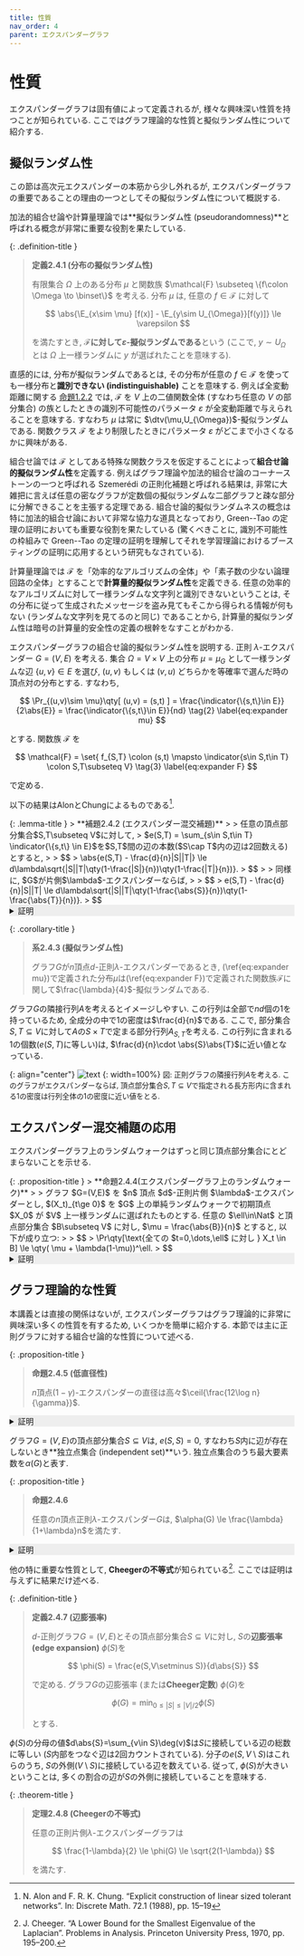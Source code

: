 ```yaml
---
title: 性質
nav_order: 4
parent: エクスパンダーグラフ
---
```


# 性質
エクスパンダーグラフは固有値によって定義されるが, 様々な興味深い性質を持つことが知られている. ここではグラフ理論的な性質と擬似ランダム性について紹介する.

## 擬似ランダム性
この節は高次元エクスパンダーの本筋から少し外れるが, エクスパンダーグラフの重要であることの理由の一つとしてその擬似ランダム性について概説する.

加法的組合せ論や計算量理論では**擬似ランダム性 (pseudorandomness)**と呼ばれる概念が非常に重要な役割を果たしている.

{: .definition-title }
> **定義2.4.1 (分布の擬似ランダム性)**
>
> 有限集合 $\Omega$ 上のある分布 $\mu$ と関数族 $\mathcal{F} \subseteq \{f\colon \Omega \to \binset\}$ を考える. 分布 $\mu$ は, 任意の $f\in \mathcal{F}$ に対して
>
> $$
> \abs{\E_{x\sim \mu} [f(x)] - \E_{y\sim U_{\Omega}}[f(y)]} \le \varepsilon
> $$
>
> を満たすとき, **$\mathcal{F}$に対して$\varepsilon$-擬似ランダムである**という (ここで, $y\sim U_\Omega$ とは $\Omega$ 上一様ランダムに $y$ が選ばれたことを意味する).

直感的には, 分布が擬似ランダムであるとは, その分布が任意の $f\in \mathcal{F}$ を使っても一様分布と**識別できない (indistinguishable)** ことを意味する. 例えば全変動距離に関する [命題1.2.2]({{site.baseurl}}/docs/chap1/mixing#prop:dtv) では, $\mathcal{F}$ を $V$ 上の二値関数全体 (すなわち任意の $V$ の部分集合) の族としたときの識別不可能性のパラメータ $\varepsilon$ が全変動距離で与えられることを意味する. すなわち $\mu$ は常に $\dtv(\mu,U_{\Omega})$-擬似ランダムである. 関数クラス $\mathcal{F}$ をより制限したときにパラメータ $\varepsilon$ がどこまで小さくなるかに興味がある.

組合せ論では $\mathcal{F}$ としてある特殊な関数クラスを仮定することによって**組合せ論的擬似ランダム性**を定義する. 例えばグラフ理論や加法的組合せ論のコーナーストーンの一つと呼ばれる Szemerédi の正則化補題と呼ばれる結果は, 非常に大雑把に言えば任意の密なグラフが定数個の擬似ランダムな二部グラフと疎な部分に分解できることを主張する定理である. 組合せ論的擬似ランダムネスの概念は特に加法的組合せ論において非常な協力な道具となっており, Green--Tao の定理の証明においても重要な役割を果たしている (驚くべきことに, 識別不可能性の枠組みで Green--Tao の定理の証明を理解してそれを学習理論におけるブースティングの証明に応用するという研究もなされている).

計算量理論では $\mathcal{F}$ を「効率的なアルゴリズムの全体」や「素子数の少ない論理回路の全体」とすることで**計算量的擬似ランダム性**を定義できる. 任意の効率的なアルゴリズムに対して一様ランダムな文字列と識別できないということは, その分布に従って生成されたメッセージを盗み見てもそこから得られる情報が何もない (ランダムな文字列を見てるのと同じ) であることから, 計算量的擬似ランダム性は暗号の計算量的安全性の定義の根幹をなすことがわかる.

エクスパンダーグラフの組合せ論的擬似ランダム性を説明する. 正則 $\lambda$-エクスパンダー $G=(V,E)$ を考える. 集合 $\Omega=V\times V$ 上の分布 $\mu = \mu_G$ として一様ランダムな辺 $\{u,v\}\in E$ を選び, $(u,v)$ もしくは $(v,u)$ どちらかを等確率で選んだ時の頂点対の分布とする. すなわち,

$$
\Pr_{(u,v)\sim \mu}\qty[ (u,v) = (s,t) ] = \frac{\indicator{\{s,t\}\in E}}{2\abs{E}} = \frac{\indicator{\{s,t\}\in E}}{nd} \tag{2} \label{eq:expander mu}
$$

とする. 関数族 $\mathcal{F}$ を

$$
\mathcal{F} = \set{ f_{S,T} \colon (s,t) \mapsto \indicator{s\in S,t\in T} \colon S,T\subseteq V} \tag{3} \label{eq:expander F}
$$

で定める.

以下の結果はAlonとChungによるものである[^AC88].

[^AC88]: N. Alon and F. R. K. Chung. “Explicit construction of linear sized tolerant networks”. In: Discrete Math. 72.1 (1988), pp. 15–19

<div id="lem:expander_mixing_lemma" markdown="1">
{: .lemma-title }
> **補題2.4.2 (エクスパンダー混交補題)**
>
> 任意の頂点部分集合$S,T\subseteq V$に対して,
> $e(S,T) = \sum_{s\in S,t\in T} \indicator{\{s,t\} \in E}$を$S,T$間の辺の本数($S\cap T$内の辺は2回数える)とすると,
> 
> $$
> \abs{e(S,T) - \frac{d}{n}|S||T|} \le d\lambda\sqrt{|S||T|\qty(1-\frac{|S|}{n})\qty(1-\frac{|T|}{n})}.
> $$
> 
> 同様に, $G$が片側$\lambda$-エクスパンダーならば,
> 
> $$
> e(S,T) - \frac{d}{n}|S||T| \le d\lambda\sqrt{|S||T|\qty(1-\frac{\abs{S}}{n})\qty(1-\frac{\abs{T}}{n})}.
> $$
</div>
<details markdown="1" style="background-color: #eee;">
<summary style="display: list-item">証明</summary>
    
グラフ$G$上の単純ランダムウォーク$P$を考える. 部分集合$S,T\subseteq V$に対し関数$f=\delta_S,g=\delta_T$として
[系1.6.3]({{site.baseurl}}/docs/chap1/mixing_spectral#cor:general_expander_mixing_lemma)を適用すると
 
$$
\begin{align*}
 & \piprod{f,Pg} = \frac{e(S,T)}{nd},               \\
 & \Epi f = \frac{|S|}{n},                          \\
 & \Epi [Pg] = \Epi g = \frac{|T|}{n},              \\
 & \Varpi f = \frac{|S|}{n}\qty(1-\frac{|S|}{n}), \\
 & \Varpi g = \frac{|T|}{n}\qty(1-\frac{|T|}{n})
\end{align*}
$$
 
より整理すると主張を得る. グラフ$G$が片側エクスパンダーである場合は
代わりに
[補題1.7.2]({{site.baseurl}}/docs/chap1/other#lemma:one_side_EML)を適用すればよい.
を適用すればよい.
</details>

{: .corollary-title }
> **系2.4.3 (擬似ランダム性)**
>
> グラフ$G$が$n$頂点$d$-正則$\lambda$-エクスパンダーであるとき, (\ref{eq:expander mu})で定義された分布$\mu$は(\ref{eq:expander F})で定義された関数族$\mathcal{F}$に関して$\frac{\lambda}{4}$-擬似ランダムである.

グラフ$G$の隣接行列$A$を考えるとイメージしやすい. この行列は全部で$nd$個の$1$を持っているため, 全成分の中で$1$の密度は$\frac{d}{n}$である. ここで, 部分集合$S,T\subseteq V$に対して$A$の$S\times T$で定まる部分行列$A_{S,T}$を考える. この行列に含まれる$1$の個数($e(S,T)$に等しい)は, $\frac{d}{n}\cdot \abs{S}\abs{T}$に近い値となっている.

{: align="center"}
![text]({{site.baseurl}}/docs/images/EML.png)
{: width=100%}
<span style="font-size: 0.9em;">図: 正則グラフの隣接行列$A$を考える. このグラフがエクスパンダーならば, 頂点部分集合$S,T\subseteq V$で指定される長方形内に含まれる$1$の密度は行列全体の$1$の密度に近い値をとる.</span>

## エクスパンダー混交補題の応用

エクスパンダーグラフ上のランダムウォークはずっと同じ頂点部分集合にとどまらないことを示せる.

<div id="prop:expander_walk_hitting" markdown="1">
{: .proposition-title }
> **命題2.4.4(エクスパンダーグラフ上のランダムウォーク)**
>
> グラフ $G=(V,E)$ を $n$ 頂点 $d$-正則片側 $\lambda$-エクスパンダーとし, $(X_t)_{t\ge 0}$ を $G$ 上の単純ランダムウォークで初期頂点 $X_0$ が $V$ 上一様ランダムに選ばれたものとする. 任意の $\ell\in\Nat$ と頂点部分集合 $B\subseteq V$ に対し, $\mu = \frac{\abs{B}}{n}$ とすると, 以下が成り立つ:
>
> $$
> \Pr\qty[\text{全ての $t=0,\dots,\ell$ に対し } X_t \in B] \le \qty( \mu + \lambda(1-\mu))^\ell.
> $$
</div>

<details markdown="1" style="background-color: #eee;">
<summary style="display: list-item">証明</summary>

$\ell\ge 0$ に対し $\mathcal{E}_\ell$ を「全ての $t=0,\dots,\ell$ に対し $X_t\in B」 という事象とする. 初期頂点 $X_0$ が定常分布（＝一様分布）に従って選ばれているため, 各 $t$ に対し $X_t$ の周辺分布もまた一様分布である. 特に, 補題[2.4.2](#lem:expander_mixing_lemma)より, 任意の $t\ge 0$ に対し

$$
\Pr\qty[ X_{t+1} \in B \text{ かつ }X_t \in B] = \frac{e(B,B)}{nd} \le \mu^2 + \lambda\mu(1-\mu)
$$

を得る. 従って

$$
\begin{align*}
    \Pr\qty[\mathcal{E}_\ell] &= \Pr\qty[ X_\ell \in B \condition \mathcal{E}_{\ell-1} ]\cdot \Pr\qty[\mathcal{E}_{\ell-1}] \\
    &= \Pr\qty[X_\ell \in B \condition X_{\ell-1} \in B]\cdot \Pr\qty[\mathcal{E}_{\ell-1}] \\
    &= \frac{\Pr\qty[ X_{t+1} \in B \text{ かつ }X_t \in B]}{\mu} \cdot \Pr\qty[\mathcal{E}_{\ell-1}] \\
    &\le \qty(\mu + \lambda(1-\mu))\cdot \Pr\qty[\mathcal{E}_{\ell-1}] \\
    &\dots \\
    &\le \qty(\mu + \lambda(1-\mu))^\ell\cdot \Pr[\mathcal{E}_0] \\
    &\le \qty(\mu + \lambda(1-\mu))^\ell
\end{align*}
$$

より主張を得る.

</details>

## グラフ理論的な性質
本講義とは直接の関係はないが, エクスパンダーグラフはグラフ理論的に非常に興味深い多くの性質を有するため, いくつかを簡単に紹介する. 本節では主に正則グラフに対する組合せ論的な性質について述べる.

{: .proposition-title }
> **命題2.4.5 (低直径性)**
>
> $n$頂点$(1-\gamma)$-エクスパンダーの直径は高々$\ceil{\frac{12\log n}{\gamma}}$.

<details markdown="1" style="background-color: #eee;">
<summary style="display: list-item">証明</summary>
二頂点$u,v$を任意に固定し, $u$を始点とした単純ランダムウォーク$(X_t)_{t\ge 0}$を考える. 定常分布$\pi$は$\pimin \ge \frac{1}{2|E|} \ge n^{-2}$を満たす. 従って[補題1.6.4]({{site.baseurl}}/docs/chap1/mixing_spectral#lemma:mixing_time_and_spectral_gap)を$\varepsilon=n^{-2}/2$に対して適用すると,

$$
\tmix(n^{-10}) \le \frac{4\log n}{\gamma}.
$$

$\ell=\ceil{\frac{4\log n}{\gamma}}$とする. 混交時間の定義より$\dtv(X_{\ell}, \pi) \le n^{-2}/2$であり, 任意の頂点$v\in V$に対し$\pi(v) \ge n^{-2}$なので,

$$
\Pr[X_\ell = v] \ge \pi(v) - \dtv(X_\ell,\pi) >0
$$

すなわち, 正の確率で$X_\ell = v$となるので, 特に$\dist(u,v) \le \ell$を得る. これが任意の$u,v$に対して成り立つので主張を得る.
</details>

グラフ$G = (V,E)$の頂点部分集合$S\subseteq V$は, $e(S,S)=0$, すなわち$S$内に辺が存在しないとき**独立点集合 (independent set)**いう. 独立点集合のうち最大要素数を$\alpha(G)$と表す.

{: .proposition-title }
> **命題2.4.6**
>
> 任意の$n$頂点正則$\lambda$-エクスパンダー$G$は, $\alpha(G) \le \frac{\lambda}{1+\lambda}n$を満たす.

<details markdown="1" style="background-color: #eee;">
<summary style="display: list-item">証明</summary>
独立点集合$S\subseteq V$をとり, $|S|= \alpha n$とする. [補題2.4.2](#lem:expander_mixing_lemma)より,

$$
0 = e(S,S) \ge  d \alpha^2 n - d\lambda \alpha(1-\alpha) n = d\alpha n (\alpha - \lambda(1-\alpha)).
$$

すなわち$\alpha - \lambda(1-\alpha) \le 0$となり, これを解くと$\alpha\le \frac{\lambda}{1+\lambda}$を得る.
</details>

他の特に重要な性質として, **Cheegerの不等式**が知られている[^Che70]. ここでは証明は与えずに結果だけ述べる.

[^Che70]: J. Cheeger. “A Lower Bound for the Smallest Eigenvalue of the Laplacian”. Problems in Analysis. Princeton University Press, 1970, pp. 195–200.

{: .definition-title }
> **定義2.4.7 (辺膨張率)**
>
> $d$-正則グラフ$G=(V,E)$とその頂点部分集合$S\subseteq V$に対し, $S$の**辺膨張率 (edge expansion)** $\phi(S)$を
>
> $$
> \phi(S) = \frac{e(S,V\setminus S)}{d\abs{S}}
> $$
>
> で定める. グラフ$G$の辺膨張率 (または**Cheeger定数**) $\phi(G)$を
>
> $$
> \phi(G) = \min_{0 \le |S| \le |V|/2} \phi(S)
> $$
>
> とする.

$\phi(S)$の分母の値$d\abs{S}=\sum_{v\in S}\deg(v)$は$S$に接続している辺の総数に等しい ($S$内部をつなぐ辺は2回カウントされている). 分子の$e(S,V\setminus S)$はこれらのうち, $S$の外側($V\setminus S$)に接続している辺を数えている. 従って, $\phi(S)$が大きいということは, 多くの割合の辺が$S$の外側に接続していることを意味する.

{: .theorem-title }
> **定理2.4.8 (Cheegerの不等式)**
>
> 任意の正則片側$\lambda$-エクスパンダーグラフは
>
> $$
> \frac{1-\lambda}{2} \le \phi(G) \le \sqrt{2(1-\lambda)}
> $$
>
> を満たす.